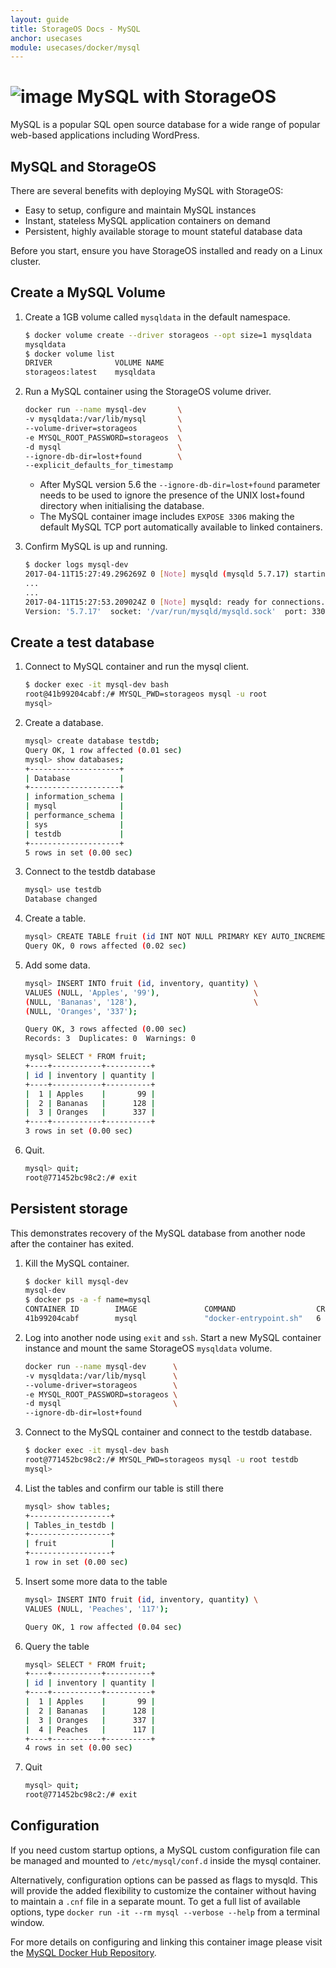 ```yaml
---
layout: guide
title: StorageOS Docs - MySQL
anchor: usecases
module: usecases/docker/mysql
---
```


# ![image](/images/docs/explore/mysqllogo.png) MySQL with StorageOS

MySQL is a popular SQL open source database for a wide range of popular
web-based applications including WordPress.

## MySQL and StorageOS

There are several benefits with deploying MySQL with StorageOS:

- Easy to setup, configure and maintain MySQL instances
- Instant, stateless MySQL application containers on demand
- Persistent, highly available storage to mount stateful database data

Before you start, ensure you have StorageOS installed and ready on a Linux
cluster.

## Create a MySQL Volume

1. Create a 1GB volume called `mysqldata` in the default namespace.

   ```bash
   $ docker volume create --driver storageos --opt size=1 mysqldata
   mysqldata
   $ docker volume list
   DRIVER              VOLUME NAME
   storageos:latest    mysqldata
   ```

1. Run a MySQL container using the StorageOS volume driver.

   ```bash
   docker run --name mysql-dev       \
   -v mysqldata:/var/lib/mysql       \
   --volume-driver=storageos         \
   -e MYSQL_ROOT_PASSWORD=storageos  \
   -d mysql                          \
   --ignore-db-dir=lost+found        \
   --explicit_defaults_for_timestamp
   ```

   - After MySQL version 5.6 the `--ignore-db-dir=lost+found` parameter needs to
     be used to ignore the presence of the UNIX lost+found directory when
     initialising the database.
   - The MySQL container image includes `EXPOSE 3306` making the default MySQL
     TCP port automatically available to linked containers.

1. Confirm MySQL is up and running.

   ```bash
   $ docker logs mysql-dev
   2017-04-11T15:27:49.296269Z 0 [Note] mysqld (mysqld 5.7.17) starting as process 1 ...
   ...
   ...
   2017-04-11T15:27:53.209024Z 0 [Note] mysqld: ready for connections.
   Version: '5.7.17'  socket: '/var/run/mysqld/mysqld.sock'  port: 3306  MySQL Community Server (GPL)
   ```

## Create a test database

1. Connect to MySQL container and run the mysql client.

   ```bash
   $ docker exec -it mysql-dev bash
   root@41b99204cabf:/# MYSQL_PWD=storageos mysql -u root
   mysql>
   ```

1. Create a database.

   ```bash
   mysql> create database testdb;
   Query OK, 1 row affected (0.01 sec)
   mysql> show databases;
   +--------------------+
   | Database           |
   +--------------------+
   | information_schema |
   | mysql              |
   | performance_schema |
   | sys                |
   | testdb             |
   +--------------------+
   5 rows in set (0.00 sec)
   ```

1. Connect to the testdb database

   ```bash
   mysql> use testdb
   Database changed
   ```

1. Create a table.

   ```bash
   mysql> CREATE TABLE fruit (id INT NOT NULL PRIMARY KEY AUTO_INCREMENT, inventory CHAR(25), quantity INT(7));
   Query OK, 0 rows affected (0.02 sec)
   ```

1. Add some data.

   ```bash
   mysql> INSERT INTO fruit (id, inventory, quantity) \
   VALUES (NULL, 'Apples', '99'),                     \
   (NULL, 'Bananas', '128'),                          \
   (NULL, 'Oranges', '337');

   Query OK, 3 rows affected (0.00 sec)
   Records: 3  Duplicates: 0  Warnings: 0

   mysql> SELECT * FROM fruit;
   +----+-----------+----------+
   | id | inventory | quantity |
   +----+-----------+----------+
   |  1 | Apples    |       99 |
   |  2 | Bananas   |      128 |
   |  3 | Oranges   |      337 |
   +----+-----------+----------+
   3 rows in set (0.00 sec)
   ```

1. Quit.

   ```bash
   mysql> quit;
   root@771452bc98c2:/# exit
   ```

## Persistent storage

This demonstrates recovery of the MySQL database from another node after the
container has exited.

1. Kill the MySQL container.

   ```bash
   $ docker kill mysql-dev
   mysql-dev
   $ docker ps -a -f name=mysql
   CONTAINER ID        IMAGE               COMMAND                  CREATED             STATUS                        PORTS               NAMES
   41b99204cabf        mysql               "docker-entrypoint.sh"   6 minutes ago       Exited (137) 14 seconds ago                       mysql-dev
   ```

1. Log into another node using `exit` and `ssh`. Start a new MySQL container
   instance and mount the same StorageOS `mysqldata` volume.

   ```bash
   docker run --name mysql-dev      \
   -v mysqldata:/var/lib/mysql      \
   --volume-driver=storageos        \
   -e MYSQL_ROOT_PASSWORD=storageos \
   -d mysql                         \
   --ignore-db-dir=lost+found
   ```

1. Connect to the MySQL container and connect to the testdb database.

   ```bash
   $ docker exec -it mysql-dev bash
   root@771452bc98c2:/# MYSQL_PWD=storageos mysql -u root testdb
   mysql>
   ```

1. List the tables and confirm our table is still there

   ```bash
   mysql> show tables;
   +------------------+
   | Tables_in_testdb |
   +------------------+
   | fruit            |
   +------------------+
   1 row in set (0.00 sec)
   ```

1. Insert some more data to the table

   ```bash
   mysql> INSERT INTO fruit (id, inventory, quantity) \
   VALUES (NULL, 'Peaches', '117');

   Query OK, 1 row affected (0.04 sec)
   ```

1. Query the table

   ```bash
   mysql> SELECT * FROM fruit;
   +----+-----------+----------+
   | id | inventory | quantity |
   +----+-----------+----------+
   |  1 | Apples    |       99 |
   |  2 | Bananas   |      128 |
   |  3 | Oranges   |      337 |
   |  4 | Peaches   |      117 |
   +----+-----------+----------+
   4 rows in set (0.00 sec)
   ```

1. Quit

   ```bash
   mysql> quit;
   root@771452bc98c2:/# exit
   ```

## Configuration

If you need custom startup options, a MySQL custom configuration file can be
managed and mounted to `/etc/mysql/conf.d` inside the mysql container.

Alternatively, configuration options can be passed as flags to mysqld. This will
provide the added flexibility to customize the container without having to
maintain a `.cnf` file in a separate mount. To get a full list of available
options, type `docker run -it --rm mysql --verbose --help` from a terminal
window.

For more details on configuring and linking this container image please visit
the [MySQL Docker Hub Repository](https://hub.docker.com/_/mysql/).
